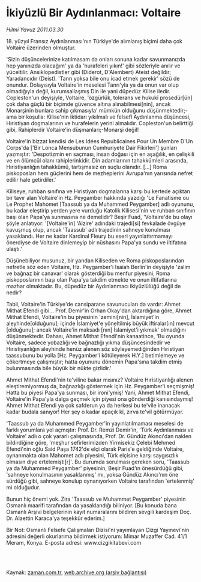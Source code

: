 # İkiyüzlü Bir  Aydınlanmacı: Voltaire

*Hilmi Yavuz 2011.03.30*

<td class="columnist-detail">
<p>18. yüzyıl Fransız Aydınlanması'nın Türkiye'de alımlanış biçimi daha çok Voltaire üzerinden olmuştur.</p>
<p>
<div id="haberMetinDiv">
<p> 'Sizin düşüncelerinize katılmasam da onları sonuna kadar savunmanızda hep yanınızda olacağım' ya da 'hurafeleri yıkın!' gibi sözleriyle anılır ve yüceltilir. Ansiklopedistler gibi (Diderot, D'Alembert) Ateist değildir; Yaradancıdır (Deist). 'Tanrı yoksa bile onu icad etmek gerekir' sözü de onundur. Dolayısıyla Voltaire'in meselesi Tanrı'yla ya da onun var olup olmadığıyla değil, kurumsallaşmış Din ile yani düpedüz Kilise iledir. Copleston'un deyişiyle, Voltaire, 'özgürlük, tolerans ve hukukî prosedür[ün] çok daha güçlü bir biçimde güvence altına alınabilmesi[nin], ancak Monarşinin bunlara sahip çıkmasıyla' mümkün olduğunu düşünmektedir;-ama bir koşulla: Kilise'nin iktidarı yıkılmalı ve felsefî Aydınlanma düşüncesi, Hıristiyan dogmalarının ve hurafelerin yerini almalıdır. Copleston'un belirttiği gibi, Rahiplerdir Voltaire'in düşmanları;-Monarşi değil!
<p> Voltaire'in bizzat kendisi de Les Idées Republicaines Pour Un Membre D'Un Corps'da ['Bir Lonca Mensubunun Cumhuriyete Dair Fikirleri'] şunları yazmıştır: 'Despotizmin en saçması, insan doğası için en aşağılık, en çelişkili ve en ölümcül olanı rahiplerinkidir. Din adamlarının tahakkümleri arasında, Hıristiyanlığın tahakkümü, tartışmasız en suçlu olanıdır. [...] Roma piskoposları hem güçlerini hem de mezheplerini Avrupa'nın yarısında nefret edilir hale getirdiler.'
<p> Kiliseye, ruhban sınıfına ve Hıristiyan dogmalarına karşı bu kertede açıktan bir tavır alan Voltaire'in Hz. Peygamber hakkında yazdığı 'Le Fanatisme ou Le Prophet Mahomet [Taassub ya da Muhammed Peygamber] adlı oyununu, bu kadar eleştirip yerden yere vurduğu Katolik Kilisesi'nin ve ruhban sınıfının başı olan Papa'ya sunmasına ne demelidir? Beşir Fuad, 'Voltaire'de bu olayı şöyle anlatıyor: '[Voltaire'in] 'Alzire' adındaki trajedi[si] fevkalade övgüye kavuşmuş olup, ancak 'Taassub' adlı trajedinin sahneye konulması yasaklandı. Her ne kadar Kardinal Fleury bu eseri yayınlattırmamayı önerdiyse de Voltaire dinlemeyip bir nüshasını Papa'ya sundu ve iltifatına ulaştı.'
<p> Düşünebiliyor musunuz, bir yandan Kiliseden ve Roma piskoposlarından nefretle söz eden Voltaire, Hz. Peygamber'i Isaiah Berlin'in deyişiyle 'zalim ve bağnaz bir canavar' olarak gösterdiği bu menfur piyesini, Roma piskoposlarının başı olan Papa'ya takdim etmekte ve onun iltifatlarına mazhar olmaktadır. Bu, düpedüz bir Aydınlanmacı ikiyüzlülüğü değil de nedir?
<p> Tabii, Voltaire'in Türkiye'de cansiparane savunucuları da vardır: Ahmet Mithat Efendi gibi... Prof. Demir'in Orhan Okay'dan aktardığına göre, Ahmet Mithat Efendi, Voltaire'in bu piyesinin 'zemini[nin], İslamiyet'in aleyhinde[olduğunu]; içinde İslamiyet'e yöneltilmiş büyük iftiralar[ın] mevcut [olduğunu]; ancak Voltaire'in maksadı [nın] İslamiyet'i yıkmak' olmadığını düşünmektedir. Dahası, Ahmet Mithat Efendi'nin kanaatince, 'Bu oyunda Voltaire, sadece yobazlığı ve bağnazlığı yıkma düşüncesindedir ve Hıristiyanlığın aleyhinde henüz alenen söz söyleyemediğinden Hıristiyan taassubunu bu yolla [Hz. Peygamber'i kötüleyerek H.Y.] betimlemeye ve çökertmeye çalışmıştır; hatta oyununu dönemin Papa'sına takdim etmiş bulunmasında bile büyük bir nükte gizlidir.'
<p> Ahmet Mithat Efendi'nin te'viline bakar mısınız? Voltaire Hıristiyanlığı alenen eleştiremiyormuş da, bağnazlığı göstermek için Hz. Peygamber'i seçmişmiş! Hatta bu piyesi Papa'ya sunması, bir ironi'ymiş! Yani, Ahmet Mithat Efendi, Voltaire'in Papa'yla dalga geçmek için piyesi ona gönderdiği kanısındaymış! Ahmet Mithat Efendi ya çok safderun ya da herkesi bu te'vile inanacak kadar budala sanıyor! Her şey o kadar apaçık ki, zırva te'vil götürmüyor.
<p> 'Taassub ya da Muhammed Peygamber'in yayınlatılmaması meselesi de farklı yorumlara yol açmıştır: Prof. Dr. Remzi Demir'in, 'Türk Aydınlanması ve Voltaire' adlı o çok yararlı çalışmasında, Prof. Dr. Gündüz Akıncı'dan naklen bildirdiğine göre, 'meşhur sefirlerimizden Yirmisekiz Çelebi Mehmed Efendi'nin oğlu Said Paşa 1742'de elçi olarak Paris'e geldiğinde Voltaire, oynanmakta olan Mahomet adlı piyesini, Türk elçisine karşı saygısızlık olmasın diye ertelemişti[r]'. Bu durumda sorulması gereken soru, 'Taassub ya da Muhammed Peygamber' piyesinin, Beşir Fuad'ın önesürdüğü gibi, 'sahneye konulmasının yasaklanmış' mı, yoksa Gündüz Akıncı'nın öne sürdüğü gibi, sahneye konulup oynanıyorken Voltaire tarafından 'ertelenmiş' mi olduğudur.
<p> Bunun hiç önemi yok. Zira 'Taassub ve Muhammet Peygamber' piyesinin Osmanlı maarifi tarafından da yasaklandığı biliniyor. [Bu konuda bana Osmanlı Arşivi belgelerinin kayıt numaralarını bildiren sevgili kardeşim Doç. Dr. Alaettin Karaca'ya teşekkür ederim.]
<p> Bir Not: Osmanlı Felsefe Çalışmaları Dizisi'ni yayımlayan Çizgi Yayınevi'nin adresini değerli okurlarıma bildirmek istiyorum: Mimar Muzaffer Cad. 41/1 Meram, Konya. E-posta adresi: www.cizgikitabevi.com </p></p></p></p></p></p></p></p></p></div>
</p>


<p><br>
		 </br></p></td>

Kaynak: [zaman.com.tr](http://zaman.com.tr/yazar.do?yazino=1114726), [web.archive.org (arşiv bağlantısı)](http://web.archive.org/web/20110407083351/http://www.zaman.com.tr:80/yazar.do?yazino=1114726)
